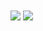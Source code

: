 <img align="center" src="https://github-readme-stats.vercel.app/api?username=mrwellmann&theme=prussian&show_icons=true&count_private=true" />
<img align="center" src="https://github-readme-stats.vercel.app/api/top-langs/?username=mrwellmann&theme=prussian&langs_count=2&layout=compact" />


<!--
### Hi there 👋
**mrwellmann/mrwellmann** is a ✨ _special_ ✨ repository because its `README.md` (this file) appears on your GitHub profile.

Here are some ideas to get you started:

- 🔭 I’m currently working on ...
- 🌱 I’m currently learning ...
- 👯 I’m looking to collaborate on ...
- 🤔 I’m looking for help with ...
- 💬 Ask me about ...
- 📫 How to reach me: ...
- 😄 Pronouns: ...
- ⚡ Fun fact: ...
-->
